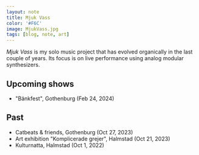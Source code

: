 ```yaml
---
layout: note
title: Mjuk Vass
color: '#F6C'
image: MjukVass.jpg
tags: [blog, note, art]
---
```


*Mjuk Vass* is my solo music project that has evolved organically in
the last couple of years. Its focus is on live performance
using analog modular synthesizers.

## Upcoming shows

* "Bänkfest", Gothenburg (Feb  24, 2024)

## Past

* Catbeats & friends, Gothenburg (Oct 27, 2023)
* Art exhibition "Komplicerade grejer", Halmstad (Oct 21, 2023)
* Kulturnatta, Halmstad (Oct 1, 2022)
